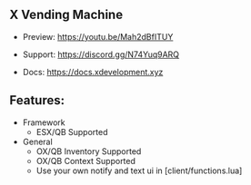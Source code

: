 ## X Vending Machine
* Preview: https://youtu.be/Mah2dBfITUY

* Support: https://discord.gg/N74Yuq9ARQ

* Docs: https://docs.xdevelopment.xyz

## Features:
* Framework
  * ESX/QB Supported
* General
  * OX/QB Inventory Supported
  * OX/QB Context Supported
  * Use your own notify and text ui in [client/functions.lua]
